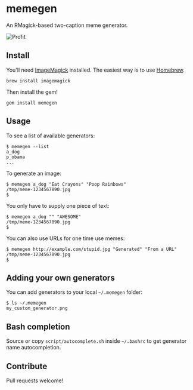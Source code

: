 # memegen

An RMagick-based two-caption meme generator.

![Profit](https://github.com/cmdrkeene/memegen/raw/master/example.jpg)

## Install

You'll need [ImageMagick](http://www.imagemagick.org/script/index.php) installed.
The easiest way is to use [Homebrew](https://github.com/mxcl/homebrew).

    brew install imagemagick
    
Then install the gem!

    gem install memegen

## Usage

To see a list of available generators:

    $ memegen --list
    a_dog
    p_obama
    ...
    
To generate an image:

    $ memegen a_dog "Eat Crayons" "Poop Rainbows"
    /tmp/meme-1234567890.jpg
    $ 
    
You only have to supply one piece of text:

    $ memegen a_dog "" "AWESOME"
    /tmp/meme-1234567890.jpg
    $

You can also use URLs for one time use memes:

    $ memegen http://example.com/stupid.jpg "Generated" "From a URL"
    /tmp/meme-1234567890.jpg
    $
    
## Adding your own generators

You can add generators to your local `~/.memegen` folder:

    $ ls ~/.memegen
    my_custom_generator.png
    
## Bash completion

Source or copy `script/autocomplete.sh` inside `~/.bashrc` to get generator 
name autocompletion.

## Contribute

Pull requests welcome!
    